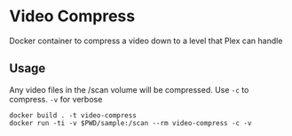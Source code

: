 # Video Compress

Docker container to compress a video down to a level that Plex can handle

## Usage

Any video files in the /scan volume will be compressed.  Use `-c` to compress.
`-v` for verbose

```
docker build . -t video-compress
docker run -ti -v $PWD/sample:/scan --rm video-compress -c -v
```

